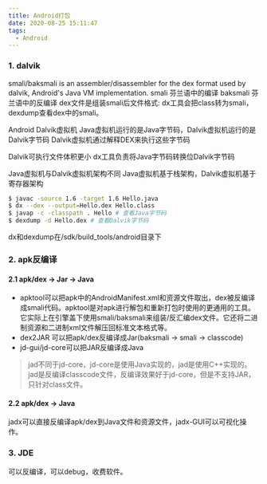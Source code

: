 ```yaml
---
title: Android打包
date: 2020-08-25 15:11:47
tags:
  - Android
---
```


### 1. dalvik
smali/baksmali is an assembler/disassembler for the dex format used by dalvik, Android's Java VM implementation. 
smali 芬兰语中的编译
baksmali 芬兰语中的反编译
dex文件是组装smali后文件格式: dx工具会把class转为smali，dexdump查看dex中的smali。

Android Dalvik虚拟机
Java虚拟机运行的是Java字节码，Dalvik虚拟机运行的是Dalvik字节码
Dalvik虚拟机通过解释DEX来执行这些字节码

Dalvik可执行文件体积更小
dx工具负责将Java字节码转换位Dalvik字节码

Java虚拟机与Dalvik虚拟机架构不同
Java虚拟机基于栈架构，Dalvik虚拟机基于寄存器架构

``` sh
$ javac -source 1.6 -target 1.6 Hello.java
$ dx --dex --output=Hello.dex Hello.class
$ javap -c -classpath . Hello # 查看Java字节码
$ dexdump -d Hello.dex # 查看Dalvik字节码
```

dx和dexdump在/sdk/build_tools/android目录下
<!-- more -->

### 2. apk反编译
#### 2.1 apk/dex -> Jar -> Java
- apktool可以把apk中的AndroidManifest.xml和资源文件取出，dex被反编译成smali代码。apktool是对apk进行解包和重新打包时使用的更通用的工具。它实际上在引擎盖下使用smali/baksmali来组装/反汇编dex文件。它还将二进制资源和二进制xml文件解压回标准文本格式等。
- dex2JAR 可以把apk/dex反编译成Jar(baksmali -> smali -> classcode)
- jd-gui/jd-core可以把JAR反编译成Java

> jad不同于jd-core，jd-core是使用Java实现的，jad是使用C++实现的。jad是反编译classcode文件，反编译效果好于jd-core，但是不支持JAR，只针对class文件。

#### 2.2 apk/dex -> Java
jadx可以直接反编译apk/dex到Java文件和资源文件，jadx-GUI可以可视化操作。



### 3. JDE
可以反编译，可以debug，收费软件。
